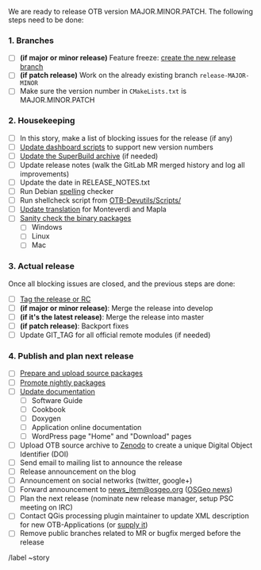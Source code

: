 We are ready to release OTB version MAJOR.MINOR.PATCH. The following steps need to be done:

### 1. Branches

* [ ] **(if major or minor release)** Feature freeze: [create the new release branch](https://gitlab.orfeo-toolbox.org/orfeotoolbox/otb/wikis/Help-for-release-actions#create-release-branch)
* [ ] **(if patch release)** Work on the already existing branch `release-MAJOR-MINOR`
* [ ] Make sure the version number in `CMakeLists.txt` is MAJOR.MINOR.PATCH

### 2. Housekeeping
* [ ] In this story, make a list of blocking issues for the release (if any)
* [ ] [Update dashboard scripts](https://gitlab.orfeo-toolbox.org/orfeotoolbox/otb/wikis/Help-for-release-actions#dashboard) to support new version numbers
* [ ] [Update the SuperBuild archive](https://gitlab.orfeo-toolbox.org/orfeotoolbox/otb/wikis/Help-for-release-actions#superbuild-archive) (if needed)
* [ ] Update release notes (walk the GitLab MR merged history and log all improvements)
* [ ] Update the date in RELEASE_NOTES.txt
* [ ] Run Debian [spelling](https://gitlab.orfeo-toolbox.org/orfeotoolbox/otb/wikis/Help-for-release-actions#spelling-check) checker
* [ ] Run shellcheck script from [OTB-Devutils/Scripts/](https://gitlab.orfeo-toolbox.org/orfeotoolbox/otb-devutils/blob/master/Scripts/run_shellcheck.sh)
* [ ] [Update translation](https://gitlab.orfeo-toolbox.org/orfeotoolbox/otb/wikis/Help-for-release-actions#translation-for-monteverdi-mapla) for Monteverdi and Mapla
* [ ] [Sanity check the binary packages](https://gitlab.orfeo-toolbox.org/orfeotoolbox/otb/wikis/Help-for-release-actions#standalone-packages-sanity-check)
    * [ ]  Windows
    * [ ]  Linux
    * [ ]  Mac

### 3. Actual release

Once all blocking issues are closed, and the previous steps are done:
* [ ] [Tag the release or RC](https://gitlab.orfeo-toolbox.org/orfeotoolbox/otb/wikis/Help-for-release-actions#release-tag)
* [ ] **(if major or minor release)**: Merge the release into develop
* [ ] **(if it's the latest release)**: Merge the release into master
* [ ] **(if patch release)**: Backport fixes
* [ ] Update GIT_TAG for all official remote modules (if needed)

### 4. Publish and plan next release
* [ ]   [Prepare and upload source packages](https://gitlab.orfeo-toolbox.org/orfeotoolbox/otb/wikis/Help-for-release-actions#prepare-and-upload-source-packages)
* [ ]   [Promote nightly packages](https://gitlab.orfeo-toolbox.org/orfeotoolbox/otb/wikis/Help-for-release-actions#promote-nightly-packages)
* [ ]   [Update documentation](https://gitlab.orfeo-toolbox.org/orfeotoolbox/otb/wikis/Help-for-release-actions#update-documentation)
    * [ ] Software Guide
    * [ ] Cookbook
    * [ ] Doxygen
    * [ ] Application online documentation
    * [ ] WordPress page "Home" and "Download" pages
* [ ] Upload OTB source archive to [Zenodo](https://zenodo.org/) to create a unique Digital Object Identifier (DOI)
* [ ] Send email to mailing list to announce the release
* [ ] Release announcement on the blog
* [ ] Announcement on social networks (twitter, google+)
* [ ] Forward announcement to news_item@osgeo.org ([OSGeo news](https://www.osgeo.org/foundation-news/))
* [ ] Plan the next release (nominate new release manager, setup PSC meeting on IRC)
* [ ] Contact QGis processing plugin maintainer to update XML description for new OTB-Applications (or [supply it](https://wiki.orfeo-toolbox.org/index.php/QGIS_access_to_OTB_applications#updating-the-XML-descriptors))
* [ ] Remove public branches related to MR or bugfix merged before the release

/label ~story
